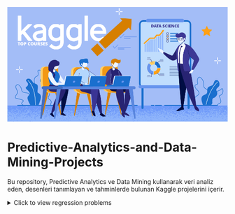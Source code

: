 ![Top Kaggle Courses for Data Science](https://raw.githubusercontent.com/SumeyraBayrak/Predictive-Analytics-and-Data-Mining-Projects/main/Top-Kaggle-Courses-for-Data-Science.png)


# Predictive-Analytics-and-Data-Mining-Projects

Bu repository, Predictive Analytics ve Data Mining kullanarak veri analiz eden, desenleri tanımlayan ve tahminlerde bulunan Kaggle projelerini içerir.


<details>
<summary>Click to view regression problems</summary>

| Project Name                             | Description                                                                 | Link                                                                 |
|------------------------------------------|-----------------------------------------------------------------------------|----------------------------------------------------------------------|
| Boston Housing Price Prediction          | Predict housing prices in Boston based on various features like crime rate, number of rooms, etc. | [Boston Housing Dataset](https://archive.ics.uci.edu/ml/datasets/housing) |
| Diabetes Progression Prediction          | Predict the progression of diabetes after one year based on diagnostic measurements. | [Diabetes Dataset](https://www.kaggle.com/datasets/uciml/pima-indians-diabetes-database) |
| Car Price Prediction                     | Predict the market price of a car based on features like age, mileage, and brand. | [Car Price Dataset](https://www.kaggle.com/datasets/atharvakale/car-price-prediction) |
| Stock Price Prediction                   | Predict the future stock prices of a company based on historical price data. | [Stock Price Dataset](https://www.kaggle.com/datasets/sbhatti/ultimate-stock-market-data) |
| Concrete Compressive Strength Prediction | Predict the compressive strength of concrete based on its composition. | [Concrete Dataset](https://archive.ics.uci.edu/ml/datasets/Concrete+Compressive+Strength) |
| Energy Consumption Forecasting           | Predict the energy consumption of a building or household based on various parameters like temperature, humidity, etc. | [Energy Consumption Dataset](https://www.kaggle.com/datasets/uciml/individual-household-electric-power-consumption) |
| Wine Quality Prediction                  | Predict the quality of wine based on physicochemical tests like pH, alcohol content, etc. | [Wine Quality Dataset](https://archive.ics.uci.edu/ml/datasets/Wine+Quality) |
| Air Quality Prediction                   | Predict the air quality index based on environmental factors such as temperature and humidity. | [Air Quality Dataset](https://www.kaggle.com/datasets/uciml/air-quality) |
| Bike Sharing Demand Prediction           | Predict the number of bike rentals at a given time based on weather, time, and other factors. | [Bike Sharing Dataset](https://www.kaggle.com/datasets/uciml/bike-sharing-demand) |
| Insurance Premium Prediction             | Predict insurance premiums based on factors like age, BMI, and medical history. | [Insurance Dataset](https://www.kaggle.com/datasets/mirichoi0218/insurance) |

</details>


